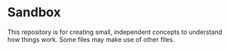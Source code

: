 # Sandbox
This repository is for creating small, independent concepts to understand how things work. Some files may make use of other files.
